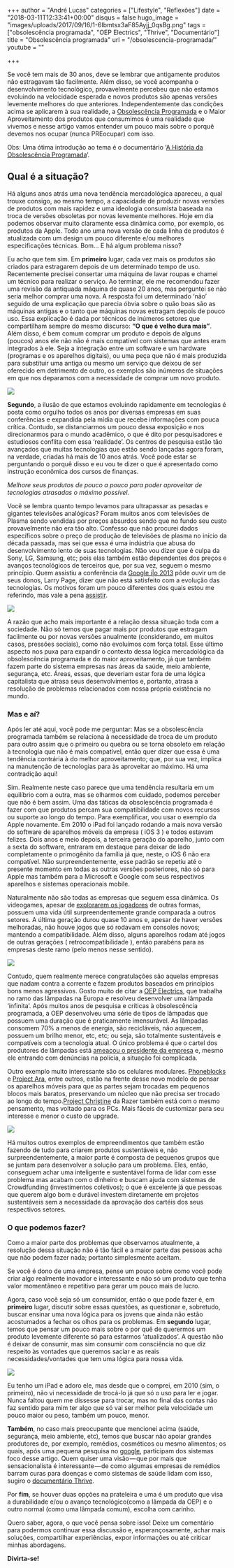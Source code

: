 +++
author = "André Lucas"
categories = ["Lifestyle", "Reflexões"]
date = "2018-03-11T12:33:41+00:00"
disqus = false
hugo_image = "images/uploads/2017/09/16/1-6Ibmtsx3aF85Ayjj_0qsBg.png"
tags = ["obsolescência programada", "OEP Electrics", "Thrive", "Documentário"]
title = "Obsolescência programada"
url = "/obsolescencia-programada/"
youtube = ""

+++
<div class="section-content">
<div class="section-inner sectionLayout--insetColumn">
<p>Se você tem mais de 30 anos, deve se lembrar que antigamente produtos não estragavam tão facilmente. Além disso, se você acompanha o desenvolvimento tecnológico, provavelmente percebeu que não estamos evoluindo na velocidade esperada e novos produtos são apenas versões levemente melhores do que anteriores. Independentemente das condições acima se aplicarem à sua realidade, a <a href="http://pt.wikipedia.org/wiki/Obsolesc%C3%AAncia_programada">Obsolescência Programada</a> e o Maior Aproveitamento dos produtos que consumimos é uma realidade que vivemos e nesse artigo vamos entender um pouco mais sobre o porquê devemos nos ocupar (nunca PREocupar) com isso.</p>
<p>Obs: Uma ótima introdução ao tema é o documentário ‘<a href="http://www.youtube.com/watch?v=CJjo4VVkyG8">A História da Obsolescência Programada</a>‘.</p>
<h2>Qual é a situação?</h2>
<p>Há alguns anos atrás uma nova tendência mercadológica apareceu, a qual trouxe consigo, ao mesmo tempo, a capacidade de produzir novas versões de produtos com mais rapidez e uma ideologia consumista baseada na troca de versões obsoletas por novas levemente melhores. Hoje em dia podemos observar muito claramente essa dinâmica como, por exemplo, os produtos da Apple. Todo ano uma nova versão de cada linha de produtos é atualizada com um design um pouco diferente e/ou melhores especificações técnicas. Bom… E há algum problema nisso?</p>
<p>Eu acho que tem sim. Em <strong>primeiro</strong> lugar, cada vez mais os produtos são criados para estragarem depois de um determinado tempo de uso. Recentemente precisei consertar uma máquina de lavar roupas e chamei um técnico para realizar o serviço. Ao terminar, ele me recomendou fazer uma revisão da antiquada máquina de quase 20 anos, mas perguntei se não seria melhor comprar uma nova. A resposta foi um determinado ‘não’ seguido de uma explicação que parecia óbvia sobre o quão boas são as máquinas antigas e o tanto que máquinas novas estragam depois de pouco uso. Essa explicação é dada por técnicos de inúmeros setores que compartilham sempre do mesmo discurso: <strong>“O que é velho dura mais”</strong>. Além disso, é bem comum comprar um produto e depois de alguns (poucos) anos ele não não é mais compatível com sistemas que antes eram integrados à ele. Seja a integração entre um software e um hardware (programas e os aparelhos digitais), ou uma peça que não é mais produzida para substituir uma antiga ou mesmo um serviço que deixou de ser oferecido em detrimento de outro, os exemplos são inúmeros de situações em que nos deparamos com a necessidade de comprar um novo produto.</p><img src="images/uploads/2017/09/16/1-_7NOOUasQSA2810u_SxCOA.jpeg" class=" forestry--none" style="float: none;">
<p><strong>Segundo</strong>, a ilusão de que estamos evoluindo rapidamente em tecnologias é posta como orgulho todos os anos por diversas empresas em suas conferências e expandida pela mídia que recebe informações com pouca crítica. Contudo, se distanciarmos um pouco dessa exposição e nos direcionarmos para o mundo acadêmico, o que é dito por pesquisadores e estudiosos conflita com essa ‘realidade’. Os centros de pesquisa estão tão avançados que muitas tecnologias que estão sendo lançadas agora foram, na verdade, criadas há mais de 10 anos atrás. Você pode estar se perguntando o porquê disso e eu vou te dizer o que é apresentado como instrução econômica dos cursos de finanças.</p>
<p><em>Melhore seus produtos de pouco a pouco para poder aproveitar de tecnologias atrasadas o máximo possível.</em></p>
<p>Você se lembra quanto tempo levamos para ultrapassar as pesadas e gigantes televisões analógicas? Foram muitos anos com televisões de Plasma sendo vendidas por preços absurdos sendo que no fundo seu custo provavelmente não era tão alto. Confesso que não procurei dados específicos sobre o preço de produção de televisões de plasma no início da década passada, mas sei que essa é uma indústria que abusa do desenvolvimento lento de suas tecnologias. Não vou dizer que é culpa da Sony, LG, Samsung, etc; pois elas também estão dependentes dos preços e avanços tecnológicos de terceiros que, por sua vez, seguem o mesmo princípio. Quem assistiu a conferência da <a href="http://gizmodo.uol.com.br/larry-page-google-io-2013/">Google i|o 2013</a> pôde ouvir um de seus donos, Larry Page, dizer que não está satisfeito com a evolução das tecnologias. Os motivos foram um pouco diferentes dos quais estou me referindo, mas vale a pena <a href="https://www.youtube.com/watch?v=AfK8h73bb-o">assistir</a>.</p><img src="images/uploads/2017/09/16/1-kJX4XaM_9toKmxHslcA4rA.jpeg" class=" forestry--none" style="float: none;">
<p>A razão que acho mais importante é a relação dessa situação toda com a sociedade. Não só temos que pagar mais por produtos que estragam facilmente ou por novas versões anualmente (considerando, em muitos casos, pressões sociais), como não evoluímos com força total. Esse último aspecto nos puxa para expandir o contexto dessa lógica mercadológica da obsolescência programada e do maior aproveitamento, já que também fazem parte do sistema empresas nas áreas da saúde, meio ambiente, segurança, etc. Áreas, essas, que deveriam estar fora de uma lógica capitalista que atrasa seus desenvolvimentos e, portanto, atrasa a resolução de problemas relacionados com nossa própria existência no mundo.</p>
<h3>Mas e&nbsp;aí?</h3>
<p>Após ler até aqui, você pode me perguntar: Mas se a obsolescência programada também se relaciona à necessidade de troca de um produto para outro assim que o primeiro ou quebra ou se torna obsoleto em relação à tecnologia que não é mais compatível, então quer dizer que essa é uma tendência contrária à do melhor aproveitamento; que, por sua vez, implica na manutenção de tecnologias para às aproveitar ao máximo. Há uma contradição aqui!</p>
<p>Sim. Realmente neste caso parece que uma tendência resultaria em um equilíbrio com a outra, mas se olharmos com cuidado, podemos perceber que não é bem assim. Uma das táticas da obsolescência programada é fazer com que produtos percam sua compatibilidade com novos recursos ou suporte ao longo do tempo. Para exemplificar, vou usar o exemplo da Apple novamente. Em 2010 o iPad foi lançado rodando a mais nova versão do software de aparelhos móveis da empresa ( iOS 3 ) e todos estavam felizes. Dois anos e meio depois, a terceira geração do aparelho, junto com a sexta do software, entraram em destaque para deixar de lado completamente o primogênito da família já que, neste, o iOS 6 não era compatível. Não surpreendentemente, esse padrão se repetiu até o presente momento em todas as outras versões posteriores, não só para Apple mas também para a Microsoft e Google com seus respectivos aparelhos e sistemas operacionais mobile.</p>
<p>Naturalmente não são todas as empresas que seguem essa dinâmica. Os videogames, apesar de&nbsp;<a href="http://www.gueime.com.br/por-que-os-estudios-fazem-de-dlc-de-primeiro-dia/">explorarem os jogadores</a> de outras formas, possuem uma vida útil surpreendentemente grande comparada a outros setores. A última geração durou quase 10 anos e, apesar de haver versões melhoradas, não houve jogos que só rodavam em consoles novos; mantendo a compatibilidade. Além disso, alguns aparelhos rodam até jogos de outras gerações ( retrocompatibilidade ), então parabéns para as empresas deste ramo (pelo menos nesse sentido).</p><img src="images/uploads/2017/09/16/1-6Ibmtsx3aF85Ayjj_0qsBg.png" class=" forestry--none" style="float: none;">
<p>Contudo, quem realmente merece congratulações são aquelas empresas que nadam contra a corrente e fazem produtos baseados em princípios bons menos agressivos. Gosto muito de citar a <a href="http://www.oepelectrics.es/">OEP Electrics</a>, que trabalha no ramo das lâmpadas na Europa e resolveu desenvolver uma lâmpada ‘infinita’. Após muitos anos de pesquisa e críticas à obsolescência programada, a OEP desenvolveu uma série de tipos de lâmpadas que possuem uma duração que é praticamente imensurável. As lâmpadas consomem 70% a menos de energia, são recicláveis, não aquecem, possuem um brilho menor, etc, etc; ou seja, são totalmente sustentáveis e compatíveis com a tecnologia atual. O único problema é que o cartel dos produtores de lâmpadas está <a href="http://forum.outerspace.terra.com.br/index.php?threads%2Fespanhol-%C3%A9-amea%C3%A7ado-de-morte-por-criar-l%C3%A2mpada-que-n%C3%A3o-queima.332943%2F">ameaçou o presidente da empresa</a> e, mesmo ele entrando com denúncias na polícia, a situação foi complicada.</p>
<p>Outro exemplo muito interessante são os celulares modulares. <a href="https://phonebloks.com/en">Phoneblocks</a> e <a href="http://www.projectara.com/">Project Ara</a>, entre outros, estão na frente desse novo modelo de pensar os aparelhos móveis para que as partes sejam trocadas em pequenos blocos mais baratos, preservando um núcleo que não precisa ser trocado ao longo do tempo.<a href="http://www.razerzone.com/christine">Project Christine</a> da Razer também está com o mesmo pensamento, mas voltado para os PCs. Mais fáceis de customizar para seu interesse e menor o custo de upgrade.</p><img src="images/uploads/2017/09/16/1-EisgB6NzMIdYN-wXaU62XQ.png" class=" forestry--none" style="float: none;">
<p>Há muitos outros exemplos de empreendimentos que também estão fazendo de tudo para criarem produtos sustentáveis e, não surpreendentemente, a maior parte é composta de pequenos grupos que se juntam para desenvolver a solução para um problema. Eles, então, conseguem achar uma inteligente e sustentável forma de lidar com esse problema mas acabam com o dinheiro e buscam ajuda com sistemas de Crowdfunding (investimentos coletivos); o que é excelente já que pessoas que querem algo bom e durável investem diretamente em projetos sustentáveis sem a necessidade da aprovação dos cartéis dos seus respectivos setores.</p>
<h3>O que podemos&nbsp;fazer?</h3>
<p>Como a maior parte dos problemas que observamos atualmente, a resolução dessa situação não é tão fácil e a maior parte das pessoas acha que não podem fazer nada; portanto simplesmente aceitam.</p>
<p>Se você é dono de uma empresa, pense um pouco sobre como você pode criar algo realmente inovador e interessante e não só um produto que tenha valor momentâneo e repetitivo para gerar um pouco mais de lucro.</p>
<p>Agora, caso você seja só um consumidor, então o que pode fazer é, em <strong>primeiro</strong> lugar, discutir sobre essas questões, as questionar e, sobretudo, buscar ensinar uma nova lógica para os jovens que ainda não estão acostumados a fechar os olhos para os problemas. Em <strong>segundo</strong> lugar, temos que pensar um pouco mais sobre o por quê de querermos um produto levemente diferente só para estarmos ‘atualizados’. A questão não é deixar de consumir, mas sim consumir com consciência no que diz respeito às vontades que queremos saciar e as reais necessidades/vontades que tem uma lógica para nossa vida.</p><img src="images/uploads/2017/09/16/1-vBm2oNFCPffYNH_-Hf3qrQ.png" class=" forestry--none" style="float: none;">
<p>Eu tenho um iPad e adoro ele, mas desde que o comprei, em 2010 (sim, o primeiro), não vi necessidade de trocá-lo já que só o uso para ler e jogar. Nunca faltou quem me dissesse para trocar, mas no final das contas não faz sentido para mim ter algo que só vai ser melhor pela velocidade um pouco maior ou peso, também um pouco, menor.</p>
<p><strong>Também</strong>, no caso mais preocupante que mencionei acima (saúde, segurança, meio ambiente, etc), temos que buscar não apoiar grandes produtores de, por exemplo, remédios, cosméticos ou mesmo alimentos; os quais, após uma pequena pesquisa no <a href="http://google.com/">google</a>, participam dos sistemas foco desse artigo. Quem quiser uma visão — que por mais que sensacionalista é interessante — de como algumas empresas de remédios barram curas para doenças e como sistemas de saúde lidam com isso, sugiro o <a href="http://www.youtube.com/watch?v=lWeMEiZGoRc">documentário Thrive</a>.</p>
<p>Por <strong>fim</strong>, se houver duas opções na prateleira e uma é um produto que visa a durabilidade e/ou o avanço tecnológico(como a lâmpada da OEP) e o outro normal (como uma lâmpada comum), escolha com carinho.</p>
<p>Quero saber, agora, o que você pensa sobre isso! Deixe um comentário para podermos continuar essa discussão e, esperançosamente, achar mais soluções, compartilhar experiências, expor informações ou até criticar minhas abordagens.</p>
<p><strong>Divirta-se!</strong></p></div></div>